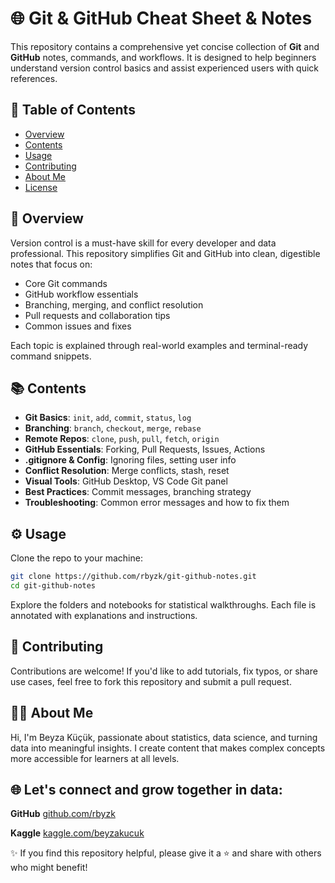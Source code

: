 # 🌐 Git & GitHub Cheat Sheet & Notes

This repository contains a comprehensive yet concise collection of **Git** and **GitHub** notes, commands, and workflows. It is designed to help beginners understand version control basics and assist experienced users with quick references.

## 📁 Table of Contents

- [Overview](#overview)
- [Contents](#contents)
- [Usage](#usage)
- [Contributing](#contributing)
- [About Me](#about-me)
- [License](#license)

## 🧠 Overview

Version control is a must-have skill for every developer and data professional. This repository simplifies Git and GitHub into clean, digestible notes that focus on:

- Core Git commands  
- GitHub workflow essentials  
- Branching, merging, and conflict resolution  
- Pull requests and collaboration tips  
- Common issues and fixes

Each topic is explained through real-world examples and terminal-ready command snippets.

## 📚 Contents

- **Git Basics**: `init`, `add`, `commit`, `status`, `log`  
- **Branching**: `branch`, `checkout`, `merge`, `rebase`  
- **Remote Repos**: `clone`, `push`, `pull`, `fetch`, `origin`  
- **GitHub Essentials**: Forking, Pull Requests, Issues, Actions  
- **.gitignore & Config**: Ignoring files, setting user info  
- **Conflict Resolution**: Merge conflicts, stash, reset  
- **Visual Tools**: GitHub Desktop, VS Code Git panel  
- **Best Practices**: Commit messages, branching strategy  
- **Troubleshooting**: Common error messages and how to fix them

## ⚙️ Usage

Clone the repo to your machine:

```bash
git clone https://github.com/rbyzk/git-github-notes.git
cd git-github-notes
   ```

Explore the folders and notebooks for statistical walkthroughs. Each file is annotated with explanations and instructions.

## 🤝 Contributing
Contributions are welcome! If you'd like to add tutorials, fix typos, or share use cases, feel free to fork this repository and submit a pull request.


## 👩‍💻 About Me
Hi, I'm Beyza Küçük, passionate about statistics, data science, and turning data into meaningful insights. I create content that makes complex concepts more accessible for learners at all levels.


## 🌐 Let's connect and grow together in data:

**GitHub** [github.com/rbyzk](https://github.com/rbyzk)

**Kaggle** [kaggle.com/beyzakucuk](https://www.kaggle.com/beyzakucuk)

✨ If you find this repository helpful, please give it a ⭐ and share with others who might benefit!
